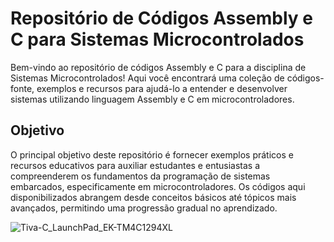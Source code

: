 
# Repositório de Códigos Assembly e C para Sistemas Microcontrolados


Bem-vindo ao repositório de códigos Assembly e C para a disciplina de Sistemas Microcontrolados! Aqui você encontrará uma coleção de códigos-fonte, exemplos e recursos para ajudá-lo a entender e desenvolver sistemas utilizando linguagem Assembly e C em microcontroladores.

## Objetivo
O principal objetivo deste repositório é fornecer exemplos práticos e recursos educativos para auxiliar estudantes e entusiastas a compreenderem os fundamentos da programação de sistemas embarcados, especificamente em microcontroladores. Os códigos aqui disponibilizados abrangem desde conceitos básicos até tópicos mais avançados, permitindo uma progressão gradual no aprendizado.


  ![Tiva-C_LaunchPad_EK-TM4C1294XL](https://github.com/jhcsoares/microcontrolled_systems/assets/130702330/09d4d3a8-0cbf-4ead-8af7-edfccc229436)

